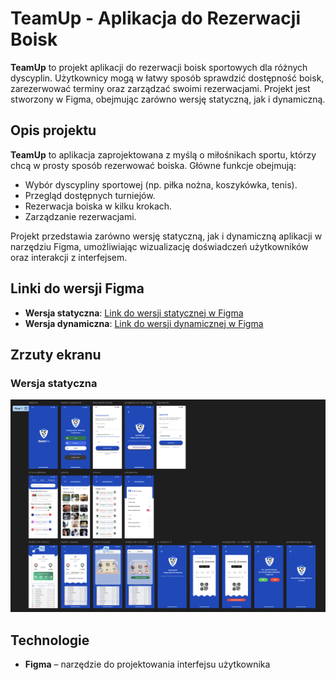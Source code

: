 # TeamUp - Aplikacja do Rezerwacji Boisk

**TeamUp** to projekt aplikacji do rezerwacji boisk sportowych dla różnych dyscyplin. Użytkownicy mogą w łatwy sposób sprawdzić dostępność boisk, zarezerwować terminy oraz zarządzać swoimi rezerwacjami. Projekt jest stworzony w Figma, obejmując zarówno wersję statyczną, jak i dynamiczną.

## Opis projektu

**TeamUp** to aplikacja zaprojektowana z myślą o miłośnikach sportu, którzy chcą w prosty sposób rezerwować boiska. Główne funkcje obejmują:

- Wybór dyscypliny sportowej (np. piłka nożna, koszykówka, tenis).
- Przegląd dostępnych turniejów.
- Rezerwacja boiska w kilku krokach.
- Zarządzanie rezerwacjami.

Projekt przedstawia zarówno wersję statyczną, jak i dynamiczną aplikacji w narzędziu Figma, umożliwiając wizualizację doświadczeń użytkowników oraz interakcji z interfejsem.

## Linki do wersji Figma

- **Wersja statyczna**: [Link do wersji statycznej w Figma](https://www.figma.com/design/QXYWkJaqxSE9zPRxlqsOKR/TeamUp-Interface?node-id=15-377)  
- **Wersja dynamiczna**: [Link do wersji dynamicznej w Figma](https://www.figma.com/proto/QXYWkJaqxSE9zPRxlqsOKR/TeamUp-Interface?node-id=105-546&node-type=frame&t=a0BUgkaSnIwcZVSn-1&scaling=scale-down&content-scaling=fixed&page-id=64%3A45&starting-point-node-id=64%3A46 )

## Zrzuty ekranu

### Wersja statyczna
![Zrzut ekranu wersji statycznej](zrzut_interfejs.png)


## Technologie
- **Figma** – narzędzie do projektowania interfejsu użytkownika

